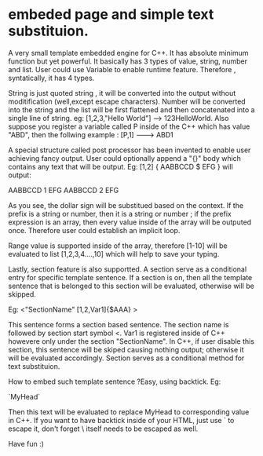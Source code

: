 embeded page and simple text substituion.
=====================================

A very small template embedded engine for C++. It has absolute minimum function but yet powerful. It basically has 3 types of value, string, number and list. User could use Variable to enable runtime feature. Therefore , syntatically, it has 4 types. 

String is just quoted string , it will be converted into the output without moditification (well,except escape characters). Number will be converted into the string and the list will be first flattened and then concatenated into a single line of string. 
eg:
[1,2,3,"Hello World"] --> 123HelloWorld.
Also suppose you register a variable called P inside of the C++ which has value "ABD", then the follwing example :
[P,1] ---> ABD1

A special structure called post processor has been invented to enable user achieving fancy output. User could optionally append a "{}" body which contains any text that will be output. 
Eg:
[1,2] { AABBCCD $ EFG } will output:

AABBCCD 1 EFG AABBCCD 2 EFG 

As you see, the dollar sign will be substitued based on the context. If the prefix is a string or number, then it is a string or number ; if the prefix expression is an array, then every value inside of the array will be outputed once. Therefore user could establish an implicit loop.

Range value is supported inside of the array, therefore [1-10] will be evaluated to list [1,2,3,4....,10] which will help to save your typing.

Lastly, section feature is also supportted. A section serve as a conditional entry for specific template sentence. If a section is on, then all the template sentence that is belonged to this section will be evaluated, otherwise will be skipped.

Eg:
<"SectionName" [1,2,Var1]{$AAA} >

This sentence forms a section based sentence. The section name is followed by section start symbol <. Var1 is registered inside of C++ howevere only under the section "SectionName". In C++, if user disable this section, this sentence will be skiped causing nothing output; otherwise it will be evaluated accordingly. Section serves as a conditional method for text substituion.

How to embed such template sentence ?Easy, using backtick. 
Eg:
<HTML> <Head>`MyHead`</Head> </HTML>

Then this text will be evaluated to replace MyHead to corresponding value in C++. If you want to have backtick inside of your HTML, just use \` to escape it, don't forget \ itself needs to be escaped as well. 

Have fun :)






